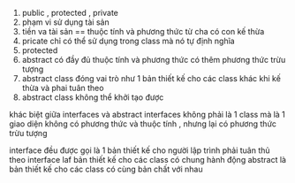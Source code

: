 1. public , protected , private 
2. phạm vi sử dụng tài sản
3. tiền va tài sản == thuộc tính và phương thức từ cha có con kế thừa 
4. pricate chỉ có thể sử dụng trong class mà nó tự định nghĩa 
5. protected
6. abstract có đầy đủ thuộc tính và phương thức có thêm phương 
thức trừu tượng 
7. abstract class đóng vai trò như 1 bản thiết kế cho các class khác khi
kế thừa và phai tuân theo 
8. abstract class không thể khởi tạo được 

khác biệt giữa interfaces và abstract 
interfaces không phải là 1 class mà là 1 giao diện không có phương thức
và thuộc tính , nhưng lại có phương thức trừu tượng 

interface đều được gọi là 1 bản thiết kế cho người lập trình phải tuân thủ theo 
interface laf bản thiết kế cho các class có chung hành động 
abstract là bản thiết kế cho các class có cùng bản chất với nhau 
